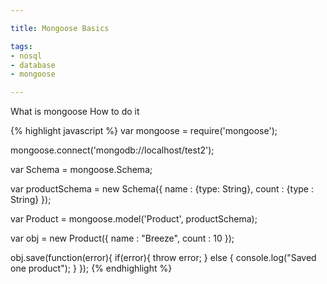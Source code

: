 ```yaml
---

title: Mongoose Basics

tags:
- nosql
- database
- mongoose

---
```


What is mongoose
How to do it

{% highlight javascript %}
var mongoose = require('mongoose');

mongoose.connect('mongodb://localhost/test2');

var Schema = mongoose.Schema;

var productSchema = new Schema({
  name : {type: String},
  count : {type : String}
});

var Product = mongoose.model('Product', productSchema);

var obj = new Product({
  name : "Breeze",
  count : 10
});

obj.save(function(error){
  if(error){
    throw error;
  }
  else {
    console.log("Saved one product");
  }
});
{% endhighlight %}
